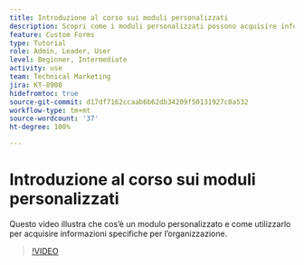 ```yaml
---
title: Introduzione al corso sui moduli personalizzati
description: Scopri come i moduli personalizzati possono acquisire informazioni specifiche per l’organizzazione.
feature: Custom Forms
type: Tutorial
role: Admin, Leader, User
level: Beginner, Intermediate
activity: use
team: Technical Marketing
jira: KT-8908
hidefromtoc: true
source-git-commit: d17df7162ccaab6b62db34209f50131927c0a532
workflow-type: tm+mt
source-wordcount: '37'
ht-degree: 100%

---
```


# Introduzione al corso sui moduli personalizzati

Questo video illustra che cos’è un modulo personalizzato e come utilizzarlo per acquisire informazioni specifiche per l’organizzazione.

>[!VIDEO](https://video.tv.adobe.com/v/335171/?quality=12&learn=on&enablevpops)
